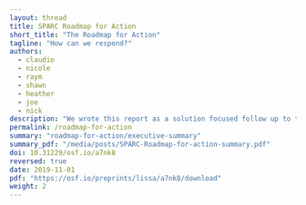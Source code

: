 ```yaml
---
layout: thread
title: SPARC Roadmap for Action
short_title: "The Roadmap for Action"
tagline: "How can we respond?"
authors:
  - claudio
  - nicole
  - raym
  - shawn
  - heather
  - joe
  - nick
description: "We wrote this report as a solution focused follow up to the 'Landscape Analysis': which sparked community wide debate by detailing the changing academic publishing industry and the implications of large-scale deployment of data and data analytics. In this report we offer a roadmap of potential steps that stakeholders can take to chart both individual and collective responses."
permalink: /roadmap-for-action
summary: "roadmap-for-action/executive-summary"
summary_pdf: "/media/posts/SPARC-Roadmap-for-action-summary.pdf"
doi: 10.31229/osf.io/a7nk8
reversed: true
date: 2019-11-01
pdf: "https://osf.io/preprints/lissa/a7nk8/download"
weight: 2
---
```

